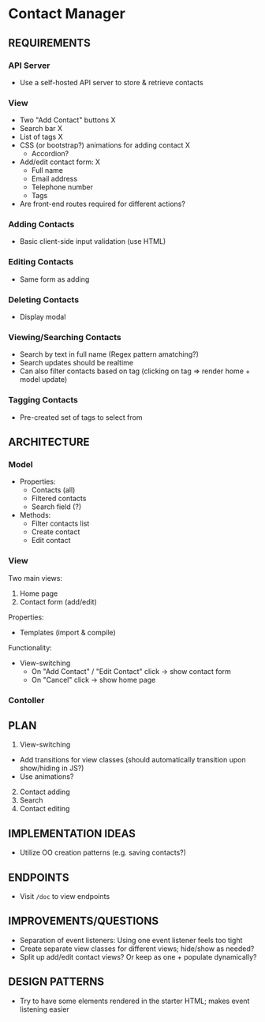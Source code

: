# Contact Manager

## REQUIREMENTS

### API Server

- Use a self-hosted API server to store & retrieve contacts

### View

- Two "Add Contact" buttons X
- Search bar X
- List of tags X
- CSS (or bootstrap?) animations for adding contact X
  - Accordion?
- Add/edit contact form: X
  - Full name
  - Email address
  - Telephone number
  - Tags
- Are front-end routes required for different actions?

### Adding Contacts

- Basic client-side input validation (use HTML)

### Editing Contacts

- Same form as adding

### Deleting Contacts

- Display modal

### Viewing/Searching Contacts

- Search by text in full name (Regex pattern amatching?)
- Search updates should be realtime
- Can also filter contacts based on tag (clicking on tag => render home + model update)

### Tagging Contacts

- Pre-created set of tags to select from

## ARCHITECTURE

### Model

- Properties:
  - Contacts (all)
  - Filtered contacts
  - Search field (?)
- Methods:
  - Filter contacts list
  - Create contact
  - Edit contact

### View

Two main views:
1. Home page
2. Contact form (add/edit)

Properties:
- Templates (import & compile)

Functionality:
- View-switching
  - On "Add Contact" / "Edit Contact" click -> show contact form
  - On "Cancel" click -> show home page

### Contoller

## PLAN

1. View-switching
  - Add transitions for view classes (should automatically transition upon show/hiding in JS?)
  - Use animations?
2. Contact adding
3. Search
4. Contact editing

## IMPLEMENTATION IDEAS

- Utilize OO creation patterns (e.g. saving contacts?)

## ENDPOINTS

- Visit `/doc` to view endpoints

## IMPROVEMENTS/QUESTIONS

- Separation of event listeners: Using one event listener feels too tight
- Create separate view classes for different views; hide/show as needed?
- Split up add/edit contact views? Or keep as one + populate dynamically?

## DESIGN PATTERNS

- Try to have some elements rendered in the starter HTML; makes event listening easier